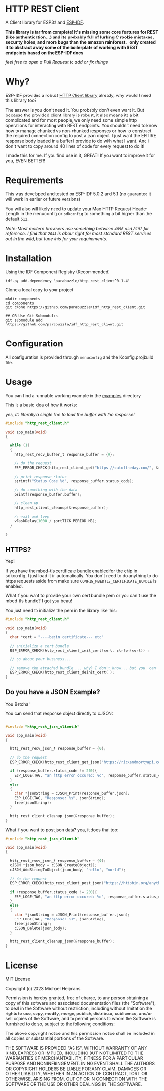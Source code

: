 # HTTP REST Client

A Client library for ESP32 and [ESP-IDF](https://docs.espressif.com/projects/esp-idf/en/latest/esp32/get-started/).

**This library is far from complete! It's missing some core features for REST (like authentication...) and its probably full of lurking C rookie mistakes, security holes, and more bugs than the amazon rainforest. I only created it to abstract away some of the boilerplate of working with REST endpoints based on the ESP-IDF docs**

_feel free to open a Pull Request to add or fix things_

# Why?

ESP-IDF provides a robust [HTTP Client library](https://docs.espressif.com/projects/esp-idf/en/latest/esp32/api-reference/protocols/esp_http_client.html)
already, why would I need this library too?

The answer is you don't need it. You probably don't even want it. But because the provided client library is robust, it also means its a bit complicated and for most people, we only need some simple http operations for interacting with REST endpoints. You shouldn't need to know how to manage chunked vs non-chunked responses or how to construct the required connection config to post a json object. I just want the ENTIRE response body loaded in a buffer I provide to do with what I want. And i don't want to copy around 40 lines of code for every request to do it!

I made this for me. If you find use in it, GREAT! If you want to improve it for you, EVEN BETTER!

# Requirements

This was developed and tested on ESP-IDF 5.0.2 and 5.1 (no guarantee it will work in earlier or future versions)

You will also will likely need to update your Max HTTP Request Header Length in the menuconfig or `sdkconfig` to something a bit higher than the default `512`.

_Note: Most modern browsers use something between `4096` and `8192` for reference. I find that `2048` is about right for most standard REST services out in the wild, but tune this for your requirements._

# Installation

Using the IDF Component Registry (Recommended)

```
idf.py add-dependency "parabuzzle/http_rest_client^0.1.4"
```

Clone a local copy to your project

```
mkdir components
cd components
git clone https://github.com/parabuzzle/idf_http_rest_client.git

## OR Use Git Submodules
git submodule add https://github.com/parabuzzle/idf_http_rest_client.git
```

# Configuration

All configuration is provided through `menuconfig` and the Kconfig.projbuild file.

# Usage

You can find a runnable working example in the [examples](/examples) directory

This is a basic idea of how it works:

_yes, its literally a single line to load the buffer with the response!_

```c
#include "http_rest_client.h"

void app_main(void)
{

  while (1)
  {
    http_rest_recv_buffer_t response_buffer = {0};

    // do the request
    ESP_ERROR_CHECK(http_rest_client_get("https://catoftheday.com/", &response_buffer));

    // print response status
    sprintf("Status Code %d", response_buffer.status_code);

    // do something with the data
    printf(response_buffer.buffer);

    // clean up
    http_rest_client_cleanup(&response_buffer);

    // wait and loop
    vTaskDelay(1000 / portTICK_PERIOD_MS);
  }

}
```

## HTTPS?

Yep!

If you have the mbed-tls certificate bundle enabled for the chip in sdkconfig, I just load it in automatically. You don't need to do anything to do https requests aside from make sure `CONFIG_MBEDTLS_CERTIFICATE_BUNDLE` is enabled.

What if you want to provide your own cert bundle pem or you can't use the mbed-tls bundle? I got you beau!

You just need to initialize the pem in the library like this:

```c
#include "http_rest_client.h"

void app_main(void)
{
  char *cert = "----begin certificate--- etc"

  // initialize a cert bundle
  ESP_ERROR_CHECK(http_rest_client_init_cert(cert, strlen(cert)));

  // go about your business...

  // remove the attached bundle ... why? I don't know... but you _can_
  ESP_ERROR_CHECK(http_rest_client_deinit_cert());
}
```

## Do you have a JSON Example?

You Betcha'

You can send that response object directly to cJSON:

```c

#include "http_rest_json_client.h"

void app_main(void)
{

  http_rest_recv_json_t response_buffer = {0};

  // do the request
  ESP_ERROR_CHECK(http_rest_client_get_json("https://rickandmortyapi.com/api/character/1", &response_buffer));

  if (response_buffer.status_code != 200){
    ESP_LOGE(TAG, "an http error occured: %d", response_buffer.status_code);
  }
  else
  {
    char *jsonString = cJSON_Print(response_buffer.json);
    ESP_LOGI(TAG, "Response: %s", jsonString);
    free(jsonString);
  }

  http_rest_client_cleanup_json(&response_buffer);
}

```

What if you want to post json data? yea, it does that too:

```c
#include "http_rest_json_client.h"

void app_main(void)
{

  http_rest_recv_json_t response_buffer = {0};
  cJSON *json_body = cJSON_CreateObject();
  cJSON_AddStringToObject(json_body, "hello", "world");

  // do the request
  ESP_ERROR_CHECK(http_rest_client_post_json("https://httpbin.org/anything", json_body, &response_buffer));

  if (response_buffer.status_code != 200){
    ESP_LOGE(TAG, "an http error occured: %d", response_buffer.status_code);
  }
  else
  {
    char *jsonString = cJSON_Print(response_buffer.json);
    ESP_LOGI(TAG, "Response: %s", jsonString);
    free(jsonString);
    cJSON_Delete(json_body);
  }

  http_rest_client_cleanup_json(&response_buffer);
}

```

# License

MIT License

Copyright (c) 2023 Michael Heijmans

Permission is hereby granted, free of charge, to any person obtaining a copy
of this software and associated documentation files (the "Software"), to deal
in the Software without restriction, including without limitation the rights
to use, copy, modify, merge, publish, distribute, sublicense, and/or sell
copies of the Software, and to permit persons to whom the Software is
furnished to do so, subject to the following conditions:

The above copyright notice and this permission notice shall be included in all
copies or substantial portions of the Software.

THE SOFTWARE IS PROVIDED "AS IS", WITHOUT WARRANTY OF ANY KIND, EXPRESS OR
IMPLIED, INCLUDING BUT NOT LIMITED TO THE WARRANTIES OF MERCHANTABILITY,
FITNESS FOR A PARTICULAR PURPOSE AND NONINFRINGEMENT. IN NO EVENT SHALL THE
AUTHORS OR COPYRIGHT HOLDERS BE LIABLE FOR ANY CLAIM, DAMAGES OR OTHER
LIABILITY, WHETHER IN AN ACTION OF CONTRACT, TORT OR OTHERWISE, ARISING FROM,
OUT OF OR IN CONNECTION WITH THE SOFTWARE OR THE USE OR OTHER DEALINGS IN THE
SOFTWARE.
